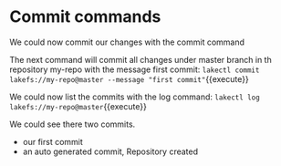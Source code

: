 # Commit commands

We could now commit our changes with the commit command

The next command will commit all changes under master branch in th repository my-repo with the message first commit:
`lakectl commit lakefs://my-repo@master --message "first commit"`{{execute}}

We could now list the commits with the log command:
`lakectl log lakefs://my-repo@master`{{execute}}

We could see there two commits.

- our first commit
- an auto generated commit, Repository created

